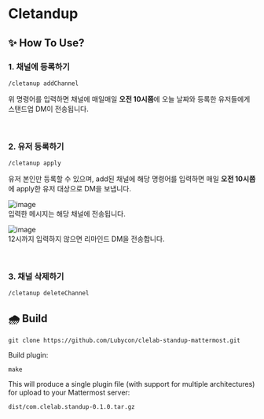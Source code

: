 # Cletandup
## ✨ How To Use?
### 1. 채널에 등록하기
```
/cletanup addChannel
```
위 명령어를 입력하면 채널에 매일매일 **오전 10시쯤**에 오늘 날짜와 등록한 유저들에게 스탠드업 DM이 전송됩니다.

<br>


### 2. 유저 등록하기
```
/cletanup apply
```
유저 본인만 등록할 수 있으며, add된 채널에 해당 명령어를 입력하면 매일 **오전 10시쯤**에 apply한 유저 대상으로 DM을 보냅니다.

![image](https://user-images.githubusercontent.com/42836576/138896287-5a2f615d-aecd-45ce-86db-d038621fde7e.png) <br>
입력한 메시지는 해당 채널에 전송됩니다.

![image](https://user-images.githubusercontent.com/42836576/138896919-b04d96d0-193a-4e10-b105-d260fe538dd1.png) <br>
12시까지 입력하지 않으면 리마인드 DM을 전송합니다.


<br>

### 3. 채널 삭제하기
```
/cletanup deleteChannel
```


## 🌧 Build
```
git clone https://github.com/Lubycon/clelab-standup-mattermost.git
```

Build plugin:
```
make
```

This will produce a single plugin file (with support for multiple architectures) for upload to your Mattermost server:

```
dist/com.clelab.standup-0.1.0.tar.gz
```

